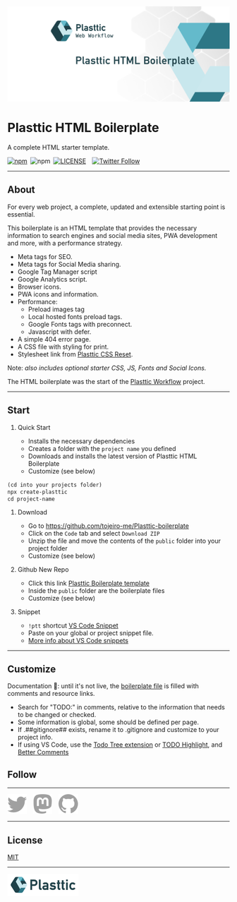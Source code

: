[![Plasttic](./.github/assets/repo-banner-1400w-boilerplate.png)](https://plasttic.dev)

# Plasttic HTML Boilerplate

A complete HTML starter template.

[![npm](https://img.shields.io/npm/v/plasttic-boilerplate.svg?style=flat&colorA=18181B&colorB=2D7786)](https://www.npmjs.com/package/plasttic-boilerplate)&ensp;![npm](https://img.shields.io/npm/dt/plasttic-boilerplate?style=flat&colorA=18181B&colorB=2D7786)&ensp;[![LICENSE](https://img.shields.io/badge/license-MIT-lightgrey.svg?style=flat&colorA=18181B&colorB=2D7786)](https://github.com/tojeiro-me/Plasttic-boilerplate/blob/master/LICENSE)&emsp;[![Twitter Follow](https://img.shields.io/twitter/follow/Plasttic_Dev?style=social)](https://twitter.com/Plasttic_Dev)

---

## About

For every web project, a complete, updated and extensible starting point is essential.

This boilerplate is an HTML template that provides the necessary information to search engines and social media sites, PWA development and more, with a performance strategy.

- Meta tags for SEO.
- Meta tags for Social Media sharing.
- Google Tag Manager script
- Google Analytics script.
- Browser icons.
- PWA icons and information.
- Performance:
  - Preload images tag
  - Local hosted fonts preload tags.
  - Google Fonts tags with preconnect.
  - Javascript with defer.
- A simple 404 error page.
- A CSS file with styling for print.
- Stylesheet link from [Plasttic CSS Reset](https://github.com/tojeiro-me/Plasttic-reset).

Note: _also includes optional starter CSS, JS, Fonts and Social Icons._

The HTML boilerplate was the start of the [Plasttic Workflow](https://github.com/tojeiro-me/Plasttic) project.

---

## Start

1. Quick Start

   - Installs the necessary dependencies
   - Creates a folder with the `project name` you defined
   - Downloads and installs the latest version of Plasttic HTML Boilerplate
   - Customize (see below)

```
(cd into your projects folder)
npx create-plasttic
cd project-name
```

1. Download

   - Go to https://github.com/tojeiro-me/Plasttic-boilerplate
   - Click on the `Code` tab and select `Download ZIP`
   - Unzip the file and move the contents of the `public` folder into your project folder
   - Customize (see below)

2. Github New Repo

   - Click this link [Plasttic Boilerplate template](https://github.com/tojeiro-me/Plasttic-boilerplate/generate)
   - Inside the `public` folder are the boilerplate files
   - Customize (see below)

3. Snippet

   - `!ptt` shortcut [VS Code Snippet](https://gist.github.com/tojeiro-me/5ca46d8dcb1cee46b4cda2737e47e6ef)
   - Paste on your global or project snippet file.
   - [More info about VS Code snippets](https://code.visualstudio.com/docs/editor/userdefinedsnippets#_create-your-own-snippets)

---

## Customize

Documentation :construction:: until it's not live, the [boilerplate file](https://raw.githubusercontent.com/tojeiro-me/Plasttic-boilerplate/master/public/index.html) is filled with comments and resource links.

- Search for "TODO:" in comments, relative to the information that needs to be changed or checked.
- Some information is global, some should be defined per page.
- If .##gitignore## exists, rename it to .gitignore and customize to your project info.
- If using VS Code, use the [Todo Tree extension](https://marketplace.visualstudio.com/items?itemName=Gruntfuggly.todo-tree) or [TODO Highlight](https://marketplace.visualstudio.com/items?itemName=wayou.vscode-todo-highlight), and [Better Comments](https://marketplace.visualstudio.com/items?itemName=aaron-bond.better-comments)

## Follow

---

[![Twitter](./.github/assets/twitter.svg)](https://twitter.com/Plasttic_Dev)&emsp;[![Mastodon](./.github/assets/mastodon.svg)](https://mastodon.social/@plasttic)&emsp;[![Github](./.github/assets/github.svg)](https://github.com/tojeiro-me)

---

## License

[MIT](./LICENSE)

---

[![Plasttic](./.github/assets/repo-badge-50h.png)](https://github.com/tojeiro-me/Plasttic)
